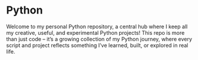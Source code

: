 # Python
Welcome to my personal Python repository, a central hub where I keep all my creative, useful, and experimental Python projects! This repo is more than just code – it’s a growing collection of my Python journey, where every script and project reflects something I’ve learned, built, or explored in real life.
